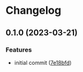 # Changelog

## 0.1.0 (2023-03-21)


### Features

* initial commit ([7e18bfd](https://github.com/liblaf/taichi-extras/commit/7e18bfdcb062a0cf91f9224db5d3f150fc50798b))
